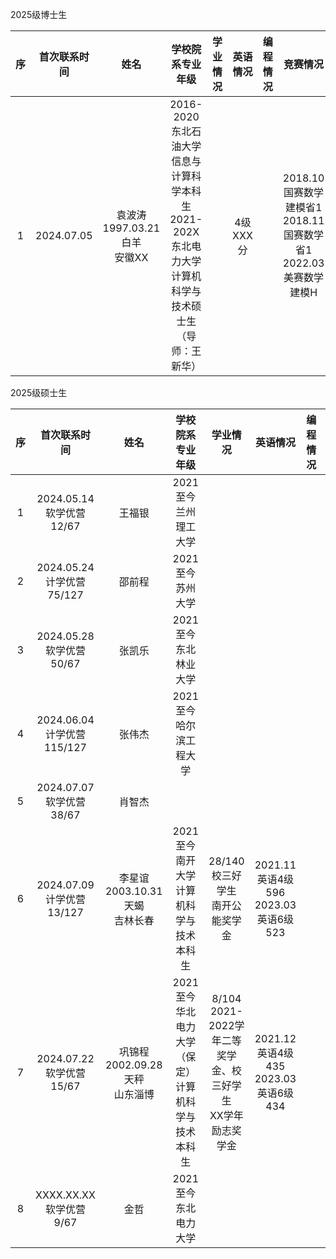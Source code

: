2025级博士生

序|首次联系时间|姓名|学校院系专业年级|学业情况|英语情况|编程情况|竞赛情况
:-:|:-:|:-:|:-:|:-:|:-:|:-:|:-:
1|2024.07.05|袁波涛<BR>1997.03.21白羊<BR>安徽XX|2016-2020东北石油大学信息与计算科学本科生<BR>2021-202X东北电力大学计算机科学与技术硕士生（导师：王新华）||4级XXX分||2018.10国赛数学建模省1<BR>2018.11国赛数学省1<BR>2022.03美赛数学建模H

2025级硕士生

序|首次联系时间|姓名|学校院系专业年级|学业情况|英语情况|编程情况|竞赛情况
:-:|:-:|:-:|:-:|:-:|:-:|:-:|:-:
1|2024.05.14<BR>软学优营12/67|王福银|2021至今兰州理工大学
2|2024.05.24<BR>计学优营75/127|邵前程|2021至今苏州大学
3|2024.05.28<BR>软学优营50/67|张凯乐|2021至今东北林业大学
4|2024.06.04<BR>计学优营115/127|张伟杰|2021至今哈尔滨工程大学
5|2024.07.07<BR>软学优营38/67|肖智杰
6|2024.07.09<BR>计学优营13/127|李星谊<BR>2003.10.31天蝎<BR>吉林长春|2021至今南开大学计算机科学与技术本科生|28/140<BR>校三好学生<BR>南开公能奖学金|2021.11英语4级596<BR>2023.03英语6级523||2022.07国赛数学省1<BR>2023.09国赛数学建模省2
7|2024.07.22<BR>软学优营15/67|巩锦程<BR>2002.09.28天秤<BR>山东淄博|2021至今华北电力大学（保定）计算机科学与技术本科生|8/104<BR>2021-2022学年二等奖学金、校三好学生<BR>XX学年励志奖学金|2021.12英语4级435<BR>2023.03英语6级434||2023.03国赛数学省2<BR>XXXX.XX国赛数学省2<BR>2024.XX美赛数学建模M（2人）
8|XXXX.XX.XX<BR>软学优营9/67|金哲|2021至今东北电力大学
